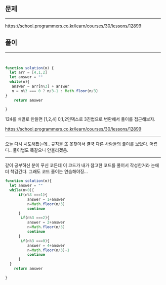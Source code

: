 ## 문제
---
https://school.programmers.co.kr/learn/courses/30/lessons/12899

## 풀이
----

```jsx
 

function solution(n) {
  let arr = [4,1,2]
  let answer = ""
  while(n){
   answer = arr[n%3] + answer
   n = n%3 === 0 ? n/3-1 : Math.floor(n/3)    
}
    return answer

}
```

124를 배열로 만들면 [1,2,4] 0,1,2인덱스로 3진법으로 변환해서 풀이를 접근해보자.

https://school.programmers.co.kr/learn/courses/30/lessons/12899

----

오늘 다시 시도해봤는데.. 규칙을 또 못찾아서 결국 다른 사람들의 풀이를 보았다.
어렵다.. 풀이법도 똑같으니 안올리겠음.

---- 
같이 공부하신 분이 푸신 코든데 이 코드가 내가 참고한 코드를 풀어서 작성한거라 눈에 더 착감긴다.
그래도 코드 줄이는 연습해야징...
```jsx
function solution(n){
  let answer = ""
  while(n>0){
      if(n%3 ===1){
          answer = 1+answer
          n=Math.floor(n/3)
          continue
      }
       if(n%3 ===2){
          answer = 2+answer
          n=Math.floor(n/3)
          continue
      }
       if(n%3 ===0){
          answer = 4+answer
          n=Math.floor(n/3)-1
          continue
      }
  }
    return answer
  
}
```
